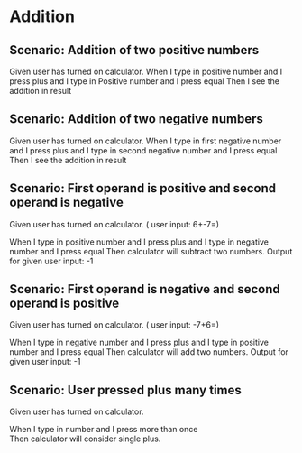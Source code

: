 # Addition

## Scenario: Addition of two positive numbers
  
  Given user has turned on calculator.
  When I type in positive number and I press plus and I type in Positive number
  and I press equal
  Then I see the addition in result

## Scenario: Addition of two negative numbers
  
  Given user has turned on calculator.
  When I type in first negative number and I press plus and I type in second
  negative number and I press equal
  Then I see the addition in result
  
## Scenario: First operand is positive and second operand is negative

  Given user has turned on calculator. ( user input: 6+-7=)

  When I type in positive number and I press plus and I type in negative number
  and I press equal
  Then calculator will subtract two numbers. Output for given user input: -1
  
## Scenario: First operand is negative and second operand is positive
  
  Given user has turned on calculator. ( user input: -7+6=)

  When I type in negative number and I press plus and I type in positive number
  and I press equal
  Then calculator will add two numbers. Output for given user input: -1
  
## Scenario: User pressed plus many times
  
  Given user has turned on calculator.

  When I type in number and I press more than once  
  Then calculator will consider single plus.
